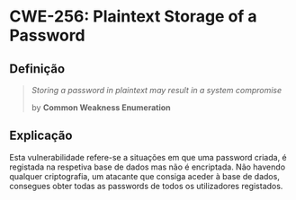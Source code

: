 # CWE-256:  Plaintext Storage of a Password

## Definição

> *Storing a password in plaintext may result in a system compromise*
>
>by **Common Weakness Enumeration**

## Explicação

Esta vulnerabilidade refere-se a situações em que uma password criada, é registada na respetiva base de dados mas não é encriptada. Não havendo qualquer criptografia, um atacante que consiga aceder à base de dados, consegues obter todas as passwords de todos os utilizadores registados.